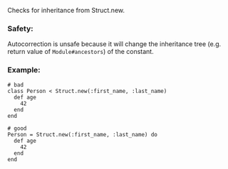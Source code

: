 Checks for inheritance from Struct.new.

### Safety:

Autocorrection is unsafe because it will change the inheritance
tree (e.g. return value of `Module#ancestors`) of the constant.

### Example:
    # bad
    class Person < Struct.new(:first_name, :last_name)
      def age
        42
      end
    end

    # good
    Person = Struct.new(:first_name, :last_name) do
      def age
        42
      end
    end
